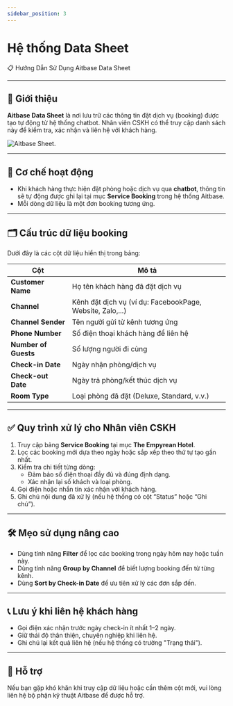 ```yaml
---
sidebar_position: 3
---
```


# Hệ thống Data Sheet

📋 Hướng Dẫn Sử Dụng Aitbase Data Sheet

---

## 🧩 Giới thiệu

**Aitbase Data Sheet** là nơi lưu trữ các thông tin đặt dịch vụ (booking) được tạo tự động từ hệ thống chatbot. Nhân viên CSKH có thể truy cập danh sách này để kiểm tra, xác nhận và liên hệ với khách hàng.

![Aitbase Sheet](/img/docs/aitbase-sheet-demo.png "Aitbase Sheet").

---

## 🔄 Cơ chế hoạt động

- Khi khách hàng thực hiện đặt phòng hoặc dịch vụ qua **chatbot**, thông tin sẽ tự động được ghi lại tại mục **Service Booking** trong hệ thống Aitbase.
- Mỗi dòng dữ liệu là một đơn booking tương ứng.

---

## 🗂 Cấu trúc dữ liệu booking

Dưới đây là các cột dữ liệu hiển thị trong bảng:

| Cột | Mô tả |
|-----|------|
| **Customer Name** | Họ tên khách hàng đã đặt dịch vụ |
| **Channel** | Kênh đặt dịch vụ (ví dụ: FacebookPage, Website, Zalo,...) |
| **Channel Sender** | Tên người gửi từ kênh tương ứng |
| **Phone Number** | Số điện thoại khách hàng để liên hệ |
| **Number of Guests** | Số lượng người đi cùng |
| **Check-in Date** | Ngày nhận phòng/dịch vụ |
| **Check-out Date** | Ngày trả phòng/kết thúc dịch vụ |
| **Room Type** | Loại phòng đã đặt (Deluxe, Standard, v.v.) |

---

## ✅ Quy trình xử lý cho Nhân viên CSKH

1. Truy cập bảng **Service Booking** tại mục **The Empyrean Hotel**.
2. Lọc các booking mới dựa theo ngày hoặc sắp xếp theo thứ tự tạo gần nhất.
3. Kiểm tra chi tiết từng dòng:
   - Đảm bảo số điện thoại đầy đủ và đúng định dạng.
   - Xác nhận lại số khách và loại phòng.
4. Gọi điện hoặc nhắn tin xác nhận với khách hàng.
5. Ghi chú nội dung đã xử lý (nếu hệ thống có cột “Status” hoặc “Ghi chú”).

---

## 🛠 Mẹo sử dụng nâng cao

- Dùng tính năng **Filter** để lọc các booking trong ngày hôm nay hoặc tuần này.
- Dùng tính năng **Group by Channel** để biết lượng booking đến từ từng kênh.
- Dùng **Sort by Check-in Date** để ưu tiên xử lý các đơn sắp đến.

---

## 📞 Lưu ý khi liên hệ khách hàng

- Gọi điện xác nhận trước ngày check-in ít nhất 1–2 ngày.
- Giữ thái độ thân thiện, chuyên nghiệp khi liên hệ.
- Ghi chú lại kết quả liên hệ (nếu hệ thống có trường "Trạng thái").

---

## 💬 Hỗ trợ

Nếu bạn gặp khó khăn khi truy cập dữ liệu hoặc cần thêm cột mới, vui lòng liên hệ bộ phận kỹ thuật Aitbase để được hỗ trợ.


